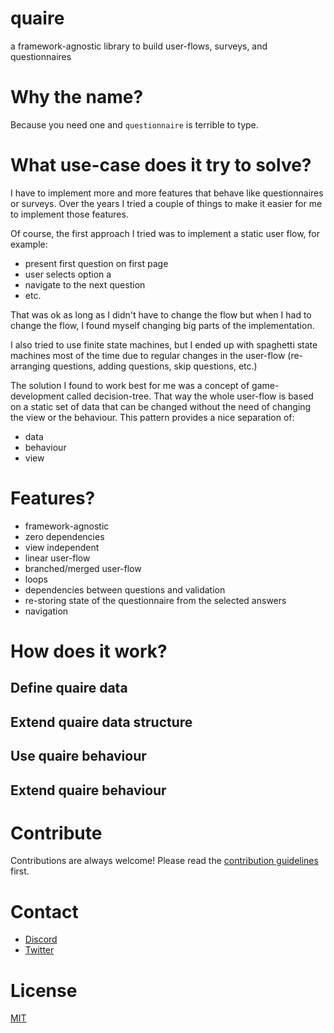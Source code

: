 # quaire
a framework-agnostic library to build user-flows, surveys, and questionnaires

# Why the name?
Because you need one and `questionnaire` is terrible to type.

# What use-case does it try to solve?
I have to implement more and more features that behave like questionnaires or surveys.
Over the years I tried a couple of things to make it easier for me to implement those features.

Of course, the first approach I tried was to implement a static user flow, for example:
- present first question on first page
- user selects option a
- navigate to the next question
- etc.

That was ok as long as I didn't have to change the flow but when I had to change the flow,
I found myself changing big parts of the implementation.

I also tried to use finite state machines,
but I ended up with spaghetti state machines most of the time
due to regular changes in the user-flow (re-arranging questions, adding questions, skip questions, etc.)

The solution I found to work best for me was a concept of game-development called decision-tree.
That way the whole user-flow is based on a static set of data that can be changed without the need of changing
the view or the behaviour. This pattern provides a nice separation of:
- data
- behaviour
- view

# Features?
- framework-agnostic
- zero dependencies
- view independent
- linear user-flow
- branched/merged user-flow
- loops
- dependencies between questions and validation
- re-storing state of the questionnaire from the selected answers
- navigation

# How does it work?

## Define quaire data

## Extend quaire data structure

## Use quaire behaviour

## Extend quaire behaviour

# Contribute

Contributions are always welcome! Please read the [contribution guidelines](https://github.com/devCrossNet/quaire/blob/master/.github/CONTRIBUTING.md) first.

# Contact

- [Discord](https://discord.gg/59x5cg2)
- [Twitter](https://twitter.com/_jwerner_)

# License

[MIT](http://opensource.org/licenses/MIT)
